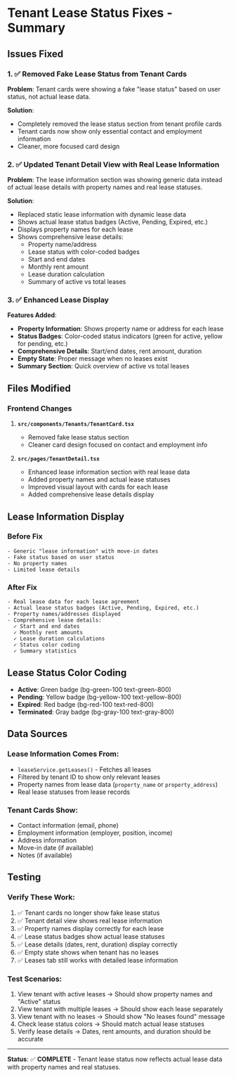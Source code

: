 # Tenant Lease Status Fixes - Summary

## Issues Fixed

### 1. ✅ Removed Fake Lease Status from Tenant Cards
**Problem**: Tenant cards were showing a fake "lease status" based on user status, not actual lease data.

**Solution**: 
- Completely removed the lease status section from tenant profile cards
- Tenant cards now show only essential contact and employment information
- Cleaner, more focused card design

### 2. ✅ Updated Tenant Detail View with Real Lease Information
**Problem**: The lease information section was showing generic data instead of actual lease details with property names and real lease statuses.

**Solution**:
- Replaced static lease information with dynamic lease data
- Shows actual lease status badges (Active, Pending, Expired, etc.)
- Displays property names for each lease
- Shows comprehensive lease details:
  - Property name/address
  - Lease status with color-coded badges
  - Start and end dates
  - Monthly rent amount
  - Lease duration calculation
  - Summary of active vs total leases

### 3. ✅ Enhanced Lease Display
**Features Added**:
- **Property Information**: Shows property name or address for each lease
- **Status Badges**: Color-coded status indicators (green for active, yellow for pending, etc.)
- **Comprehensive Details**: Start/end dates, rent amount, duration
- **Empty State**: Proper message when no leases exist
- **Summary Section**: Quick overview of active vs total leases

## Files Modified

### Frontend Changes
1. **`src/components/Tenants/TenantCard.tsx`**
   - Removed fake lease status section
   - Cleaner card design focused on contact and employment info

2. **`src/pages/TenantDetail.tsx`**
   - Enhanced lease information section with real lease data
   - Added property names and actual lease statuses
   - Improved visual layout with cards for each lease
   - Added comprehensive lease details display

## Lease Information Display

### Before Fix
```
- Generic "lease information" with move-in dates
- Fake status based on user status
- No property names
- Limited lease details
```

### After Fix
```
- Real lease data for each lease agreement
- Actual lease status badges (Active, Pending, Expired, etc.)
- Property names/addresses displayed
- Comprehensive lease details:
  ✓ Start and end dates
  ✓ Monthly rent amounts
  ✓ Lease duration calculations
  ✓ Status color coding
  ✓ Summary statistics
```

## Lease Status Color Coding

- **Active**: Green badge (bg-green-100 text-green-800)
- **Pending**: Yellow badge (bg-yellow-100 text-yellow-800)
- **Expired**: Red badge (bg-red-100 text-red-800)
- **Terminated**: Gray badge (bg-gray-100 text-gray-800)

## Data Sources

### Lease Information Comes From:
- `leaseService.getLeases()` - Fetches all leases
- Filtered by tenant ID to show only relevant leases
- Property names from lease data (`property_name` or `property_address`)
- Real lease statuses from lease records

### Tenant Cards Show:
- Contact information (email, phone)
- Employment information (employer, position, income)
- Address information
- Move-in date (if available)
- Notes (if available)

## Testing

### Verify These Work:
1. ✅ Tenant cards no longer show fake lease status
2. ✅ Tenant detail view shows real lease information
3. ✅ Property names display correctly for each lease
4. ✅ Lease status badges show actual lease statuses
5. ✅ Lease details (dates, rent, duration) display correctly
6. ✅ Empty state shows when tenant has no leases
7. ✅ Leases tab still works with detailed lease information

### Test Scenarios:
1. View tenant with active leases → Should show property names and "Active" status
2. View tenant with multiple leases → Should show each lease separately
3. View tenant with no leases → Should show "No leases found" message
4. Check lease status colors → Should match actual lease statuses
5. Verify lease details → Dates, rent amounts, and duration should be accurate

---

**Status**: ✅ **COMPLETE** - Tenant lease status now reflects actual lease data with property names and real statuses.